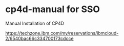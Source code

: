 # cp4d-manual for SSO 
Manual Installation of CP4D

https://techzone.ibm.com/my/reservations/ibmcloud-2/6540bac66c334700173cdcce

